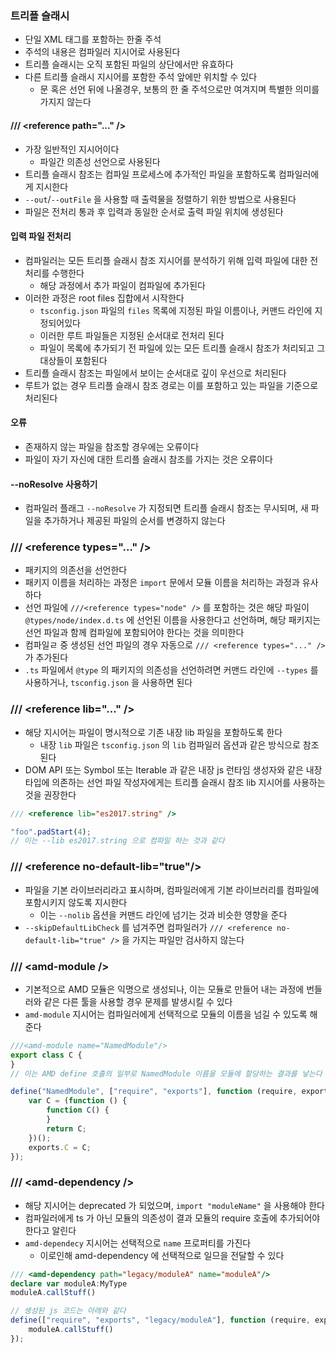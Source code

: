 ### 트리플 슬래시

* 단일 XML 태그를 포함하는 한줄 주석
* 주석의 내용은 컴파일러 지시어로 사용된다
* 트리플 슬래시는 오직 포함된 파일의 상단에서만 유효하다
* 다른 트리플 슬래시 지시어를 포함한 주석 앞에만 위치할 수 있다
    * 문 혹은 선언 뒤에 나올경우, 보통의 한 줄 주석으로만 여겨지며 특별한 의미를 가지지 않는다

#### /// \<reference path="..." />

* 가장 일반적인 지시어이다
    * 파일간 의존성 선언으로 사용된다
* 트리플 슬래시 참조는 컴파일 프로세스에 추가적인 파일을 포함하도록 컴파일러에게 지시한다
* `--out`/`--outFile` 을 사용할 때 출력물을 정렬하기 위한 방법으로 사용된다
* 파일은 전처리 통과 후 입력과 동일한 순서로 출력 파일 위치에 생성된다

#### 입력 파일 전처리

* 컴파일러는 모든 트리플 슬래시 참조 지시어를 분석하기 위해 입력 파일에 대한 전처리를 수행한다
    * 해당 과정에서 추가 파일이 컴파일에 추가된다
* 이러한 과정은 root files 집합에서 시작한다
    * `tsconfig.json` 파일의 `files` 목록에 지정된 파일 이름이나, 커맨드 라인에 지정되어있다
    * 이러한 루트 파일들은 지정된 순서대로 전처리 된다
    * 파일이 목록에 추가되기 전 파일에 있는 모든 트리플 슬래시 참조가 처리되고 그 대상들이 포함된다
* 트리플 슬래시 참조는 파일에서 보이는 순서대로 깊이 우선으로 처리된다
* 루트가 없는 경우 트리플 슬래시 참조 경로는 이를 포함하고 있는 파일을 기준으로 처리된다

#### 오류

* 존재하지 않는 파일을 참조할 경우에는 오류이다
* 파일이 자기 자신에 대한 트리플 슬래시 참조를 가지는 것은 오류이다

#### --noResolve 사용하기

* 컴파일러 플래그 `--noResolve` 가 지정되면 트리플 슬래시 참조는 무시되며, 새 파일을 추가하거나 제공된 파일의 순서를 변경하지 않는다

### /// \<reference types="..." />

* 패키지의 의존선을 선언한다
* 패키지 이름을 처리하는 과정은 `import` 문에서 모듈 이름을 처리하는 과정과 유사하다
* 선언 파일에 `///<reference types="node" />` 를 포함하는 것은 해당 파일이 `@types/node/index.d.ts` 에 선언된 이름을 사용한다고 선언하며, 해당 패키지는 선언 파일과 함께 컴파일에 포함되어야 한다는 것을 의미한다
* 컴파일ㄹ 중 생성된 선언 파일의 경우 자동으로 `/// <reference types="..." />` 가 추가된다
* `.ts` 파일에서 `@type` 의 패키지의 의존성을 선언하려면 커맨드 라인에 `--types` 를 사용하거나, `tsconfig.json` 을 사용하면 된다

### /// \<reference lib="..." />

* 해당 지시어는 파일이 명시적으로 기존 내장 lib 파일을 포함하도록 한다
    * 내장 `lib` 파일은 `tsconfig.json` 의 `lib` 컴파일러 옵션과 같은 방식으로 참조된다
* DOM API 또는 Symbol 또는 Iterable 과 같은 내장 js 런타임 생성자와 같은 내장 타입에 의존하는 선언 파일 작성자에게는 트리플 슬래시 참조 lib 지시어를 사용하는 것을 권장한다

```typescript
/// <reference lib="es2017.string" />

"foo".padStart(4);
// 이는 --lib es2017.string 으로 컴파일 하는 것과 같다
```

### /// \<reference no-default-lib="true"/>

* 파일을 기본 라이브러리라고 표시하며, 컴파일러에게 기본 라이브러리를 컴파일에 포함시키지 않도록 지시한다
    * 이는 `--nolib` 옵션을 커맨드 라인에 넘기는 것과 비슷한 영향을 준다
* `--skipDefaultLibCheck` 를 넘겨주면 컴파일러가 `/// <reference no-default-lib="true" />` 을 가지는 파일만 검사하지 않는다

### /// \<amd-module />

* 기본적으로 AMD 모듈은 익명으로 생성되나, 이는 모듈로 만들어 내는 과정에 번들러와 같은 다른 툴을 사용할 경우 문제를 발생시킬 수 있다
* `amd-module` 지시어는 컴파일러에게 선택적으로 모듈의 이름을 넘길 수 있도록 해준다

```typescript
///<amd-module name="NamedModule"/>
export class C {
}
// 이는 AMD define 호출의 일부로 NamedModule 이름을 모듈에 할당하는 결과를 낳는다

define("NamedModule", ["require", "exports"], function (require, exports) {
    var C = (function () {
        function C() {
        }
        return C;
    })();
    exports.C = C;
});
```

### /// \<amd-dependency />

* 해당 지시어는 deprecated 가 되었으며, `import "moduleName"` 을 사용해야 한다
* 컴파일러에게 ts 가 아닌 모듈의 의존성이 결과 모듈의 require 호출에 추가되어야 한다고 알린다
* `amd-dependecy` 지시어는 선택적으로 `name` 프로퍼티를 가진다
    * 이로인해 amd-dependency 에 선택적으로 일므을 전달할 수 있다
  
```typescript
/// <amd-dependency path="legacy/moduleA" name="moduleA"/>
declare var moduleA:MyType
moduleA.callStuff()

// 생성된 js 코드는 아래와 같다
define(["require", "exports", "legacy/moduleA"], function (require, exports, moduleA) {
    moduleA.callStuff()
});
```
